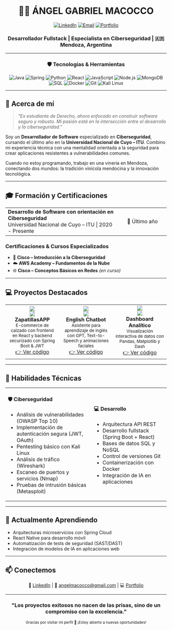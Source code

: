 <!-- ENCABEZADO CON BANNER -->
<div align="center">
  
# 👨‍💻 ÁNGEL GABRIEL MACOCCO

[![LinkedIn](https://img.shields.io/badge/LinkedIn-0077B5?style=for-the-badge&logo=linkedin&logoColor=white)](https://www.linkedin.com/in/angelmacocco)
[![Email](https://img.shields.io/badge/Email-EA4335?style=for-the-badge&logo=gmail&logoColor=white)](mailto:angelmacocco@gmail.com)
[![Portfolio](https://img.shields.io/badge/Portfolio-000000?style=for-the-badge&logo=About.me&logoColor=white)](https://tu-portfolio.com)

### Desarrollador Fullstack | Especialista en Ciberseguridad | 🇦🇷 Mendoza, Argentina

</div>

---

<div align="center">
  
### 🛡️ **Tecnologías & Herramientas**

![Java](https://img.shields.io/badge/Java-ED8B00?style=flat-square&logo=openjdk&logoColor=white)
![Spring](https://img.shields.io/badge/Spring-6DB33F?style=flat-square&logo=spring&logoColor=white)
![Python](https://img.shields.io/badge/Python-3776AB?style=flat-square&logo=python&logoColor=white)
![React](https://img.shields.io/badge/React-61DAFB?style=flat-square&logo=react&logoColor=black)
![JavaScript](https://img.shields.io/badge/JavaScript-F7DF1E?style=flat-square&logo=javascript&logoColor=black)
![Node.js](https://img.shields.io/badge/Node.js-339933?style=flat-square&logo=nodedotjs&logoColor=white)
![MongoDB](https://img.shields.io/badge/MongoDB-47A248?style=flat-square&logo=mongodb&logoColor=white)
![SQL](https://img.shields.io/badge/SQL-4479A1?style=flat-square&logo=mysql&logoColor=white)
![Docker](https://img.shields.io/badge/Docker-2496ED?style=flat-square&logo=docker&logoColor=white)
![Git](https://img.shields.io/badge/Git-F05032?style=flat-square&logo=git&logoColor=white)
![Kali Linux](https://img.shields.io/badge/Kali_Linux-557C94?style=flat-square&logo=kali-linux&logoColor=white)

</div>

---

## 🚀 **Acerca de mí**

> *"Ex estudiante de Derecho, ahora enfocado en construir software seguro y robusto. Mi pasión está en la intersección entre el desarrollo y la ciberseguridad."*

Soy un **Desarrollador de Software** especializado en **Ciberseguridad**, cursando el último año en la **Universidad Nacional de Cuyo – ITU**. Combino mi experiencia técnica con una mentalidad orientada a la seguridad para crear aplicaciones resistentes a vulnerabilidades comunes.

Cuando no estoy programando, trabajo en una vinería en Mendoza, conectando dos mundos: la tradición vinícola mendocina y la innovación tecnológica.

---

## 🎓 **Formación y Certificaciones**

<table>
  <tr>
    <td width="70%">
      <b>Desarrollo de Software con orientación en Ciberseguridad</b><br>
      Universidad Nacional de Cuyo – ITU | 2020 - Presente
    </td>
    <td align="center" width="30%">🎯 Último año</td>
  </tr>
</table>

### Certificaciones & Cursos Especializados

- 🔐 **Cisco – Introducción a la Ciberseguridad**
- ☁️ **AWS Academy – Fundamentos de la Nube**
- 🌐 **Cisco – Conceptos Básicos en Redes** *(en curso)*

---

## 💻 **Proyectos Destacados**

<table>
  <tr>
    <td width="33%" align="center">
      <img src="https://img.shields.io/badge/React-20232A?style=for-the-badge&logo=react&logoColor=61DAFB"><br>
      <img src="https://img.shields.io/badge/Spring-6DB33F?style=for-the-badge&logo=spring&logoColor=white"><br>
      <b>ZapatillasAPP</b><br>
      <sub>E-commerce de calzado con frontend en React y backend securizado con Spring Boot & JWT</sub><br>
      <a href="https://github.com/angelmacocco/ZapatillasAPP">👉 Ver código</a>
    </td>
    <td width="33%" align="center">
      <img src="https://img.shields.io/badge/Python-3776AB?style=for-the-badge&logo=python&logoColor=white"><br>
      <img src="https://img.shields.io/badge/OpenAI-412991?style=for-the-badge&logo=openai&logoColor=white"><br>
      <b>English Chatbot</b><br>
      <sub>Asistente para aprendizaje de inglés con GPT, Text-to-Speech y animaciones faciales</sub><br>
      <a href="#">👉 Ver código</a>
    </td>
    <td width="33%" align="center">
      <img src="https://img.shields.io/badge/Python-3776AB?style=for-the-badge&logo=python&logoColor=white"><br>
      <img src="https://img.shields.io/badge/Pandas-150458?style=for-the-badge&logo=pandas&logoColor=white"><br>
      <b>Dashboard Analítico</b><br>
      <sub>Visualización interactiva de datos con Pandas, Matplotlib y Dash</sub><br>
      <a href="#">👉 Ver código</a>
    </td>
  </tr>
</table>

---

## 🔧 **Habilidades Técnicas**

<table>
  <tr>
    <td>
      <h4>🛡️ Ciberseguridad</h4>
      <ul>
        <li>Análisis de vulnerabilidades (OWASP Top 10)</li>
        <li>Implementación de autenticación segura (JWT, OAuth)</li>
        <li>Pentesting básico con Kali Linux</li>
        <li>Análisis de tráfico (Wireshark)</li>
        <li>Escaneo de puertos y servicios (Nmap)</li>
        <li>Pruebas de intrusión básicas (Metasploit)</li>
      </ul>
    </td>
    <td>
      <h4>💻 Desarrollo</h4>
      <ul>
        <li>Arquitectura API REST</li>
        <li>Desarrollo fullstack (Spring Boot + React)</li>
        <li>Bases de datos SQL y NoSQL</li>
        <li>Control de versiones Git</li>
        <li>Containerización con Docker</li>
        <li>Integración de IA en aplicaciones</li>
      </ul>
    </td>
  </tr>
</table>

---

## 🌱 **Actualmente Aprendiendo**

- Arquitecturas microservicios con Spring Cloud
- React Native para desarrollo móvil
- Automatización de tests de seguridad (SAST/DAST)
- Integración de modelos de IA en aplicaciones web

---

## 📫 **Conectemos**

<div align="center">
  
💼 [LinkedIn](https://www.linkedin.com/in/angelmacocco) | 📧 [angelmacocco@gmail.com](mailto:angelmacocco@gmail.com) | 💻 [Portfolio](https://tu-portfolio.com)
  
</div>

---

<div align="center">

### "Los proyectos exitosos no nacen de las prisas, sino de un compromiso con la excelencia."

</div>

<div align="center">
  <sub>Gracias por visitar mi perfil 💙 ¡Estoy abierto a nuevas oportunidades!</sub>
</div>